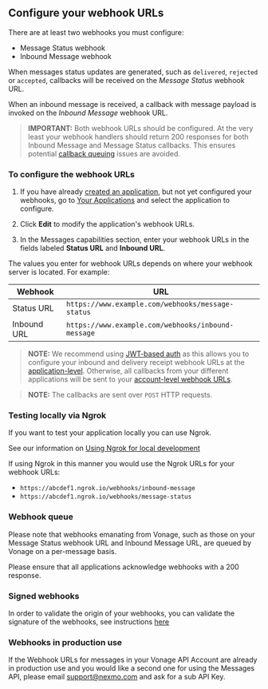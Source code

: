 ## Configure your webhook URLs

There are at least two webhooks you must configure:

* Message Status webhook
* Inbound Message webhook

When messages status updates are generated, such as `delivered`, `rejected` or `accepted`, callbacks will be received on the _Message Status_ webhook URL.

When an inbound message is received, a callback with message payload is invoked on the _Inbound Message_ webhook URL.

> **IMPORTANT:** Both webhook URLs should be configured. At the very least your webhook handlers should return 200 responses for both Inbound Message and Message Status callbacks. This ensures potential [callback queuing](#callback-queue) issues are avoided.

### To configure the webhook URLs

1. If you have already [created an application](/messages/code-snippets/create-an-application), but not yet configured your webhooks, go to [Your Applications](https://dashboard.nexmo.com/applications) and select the application to configure.

2. Click **Edit** to modify the application's webhook URLs.

3. In the Messages capabilities section, enter your webhook URLs in the fields labeled **Status URL** and **Inbound URL**.

The values you enter for webhook URLs depends on where your webhook server is located. For example:

Webhook | URL
---|---
Status URL | `https://www.example.com/webhooks/message-status`
Inbound URL | `https://www.example.com/webhooks/inbound-message`


> **NOTE:** We recommend using [JWT-based auth](https://developer.vonage.com/concepts/guides/authentication#json-web-tokens) as this allows you to configure your inbound and delivery receipt webhook URLs at the [application-level](https://dashboard.nexmo.com/applications). Otherwise, all callbacks from your different applications will be sent to your [account-level webhook URLs](https://dashboard.nexmo.com/settings).

> **NOTE:** The callbacks are sent over `POST` HTTP requests.  

### Testing locally via Ngrok

If you want to test your application locally you can use Ngrok.

See our information on [Using Ngrok for local development](/tools/ngrok)

If using Ngrok in this manner you would use the Ngrok URLs for your webhook URLs:

* `https://abcdef1.ngrok.io/webhooks/inbound-message`
* `https://abcdef1.ngrok.io/webhooks/message-status`

### Webhook queue

Please note that webhooks emanating from Vonage, such as those on your Message Status webhook URL and Inbound Message URL, are queued by Vonage on a per-message basis.

Please ensure that all applications acknowledge webhooks with a 200 response.

### Signed webhooks

In order to validate the origin of your webhooks, you can validate the signature of the webhooks, see instructions [here](/concepts/guides/webhooks#decoding-signed-webhooks)

### Webhooks in production use

If the Webhook URLs for messages in your Vonage API Account are already in production use and you would like a second one for using the Messages API, please email [support@nexmo.com](mailto:support@nexmo.com) and ask for a sub API Key.
